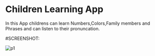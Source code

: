 # Children Learning App
In this App childrens can learn Numbers,Colors,Family members and Phrases and can listen to their pronuncation.

#SCREENSHOT:


![p1](https://user-images.githubusercontent.com/66634371/116699908-c4d69680-a9e3-11eb-8ecc-4534c7fa5044.png)
